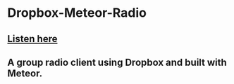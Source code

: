 # Dropbox-Meteor-Radio

## [Listen here](http://radio-augury-v1.meteor.com/)

## A group radio client using Dropbox and built with Meteor.
